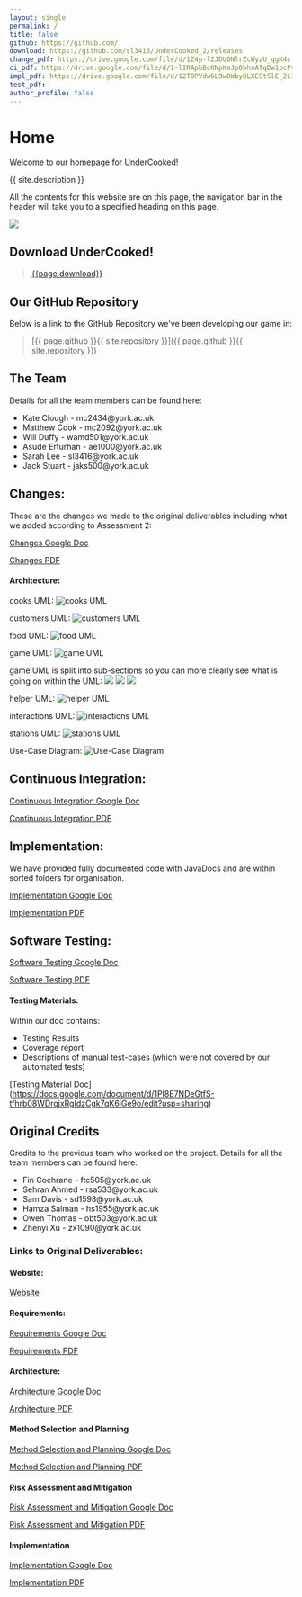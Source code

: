 ```yaml
---
layout: single
permalink: /
title: false
github: https://github.com/
download: https://github.com/sl3416/UnderCooked_2/releases
change_pdf: https://drive.google.com/file/d/1Z4p-l2JDUONlrZcWyzU_qgK4cfJfVWhc/view?usp=share_link
ci_pdf: https://drive.google.com/file/d/1-lIRApbBcKNpKaJp0bhnATqDw1pcPvED/view?usp=share_link
impl_pdf: https://drive.google.com/file/d/12TOPVdw6L9w0WbyBLXEStSlE_2LIDCFn/view?usp=sharing
test_pdf: 
author_profile: false
---
```

# Home
Welcome to our homepage for UnderCooked!

{{ site.description }}

All the contents for this website are on this page, the navigation bar in the header will take you to a specified heading on this page.

![](https://raw.githubusercontent.com/sl3416/UnderCooked_2/main/ENG1/SUBMITTABLES/Images/game_image.png)

## Download UnderCooked!
> [{{page.download}}]({{page.download}})

## Our GitHub Repository
Below is a link to the GitHub Repository we've been developing our game in:

> [{{ page.github }}{{ site.repository }}]({{ page.github }}{{ site.repository }})

## The Team
Details for all the team members can be found here:
<ul>
<li>Kate Clough      - mc2434@york.ac.uk</li>
<li>Matthew Cook     - mc2092@york.ac.uk</li>
<li>Will Duffy       - wamd501@york.ac.uk</li>
<li>Asude Erturhan   - ae1000@york.ac.uk</li>
<li>Sarah Lee        - sl3416@york.ac.uk</li>
<li>Jack Stuart      - jaks500@york.ac.uk</li>
</ul>

## Changes:
These are the changes we made to the original deliverables including what we added according to Assessment 2:

[Changes Google Doc](https://docs.google.com/document/d/1tb-2G8SmRJgsELj3gjigxmJpqdQ2s3wMZDtsMWteFNE/edit?usp=share_link)

[Changes PDF]({{page.change_pdf}})

#### Architecture:
cooks UML:
![cooks UML](https://raw.githubusercontent.com/sl3416/UnderCooked_2/main/ENG1/SUBMITTABLES/Architecture/Updated/cooks_UML.png)

customers UML:
![customers UML](https://raw.githubusercontent.com/sl3416/UnderCooked_2/main/ENG1/SUBMITTABLES/Architecture/Updated/customers_UML.png)

food UML:
![food UML](https://raw.githubusercontent.com/sl3416/UnderCooked_2/main/ENG1/SUBMITTABLES/Architecture/Updated/food_UML.png)

game UML:
![game UML](https://raw.githubusercontent.com/sl3416/UnderCooked_2/main/ENG1/SUBMITTABLES/Architecture/Updated/game_UML.png)

game UML is split into sub-sections so you can more clearly see what is going on within the UML:
![](https://raw.githubusercontent.com/sl3416/UnderCooked_2/main/ENG1/SUBMITTABLES/Architecture/Updated/game_UML1.png)
![](https://raw.githubusercontent.com/sl3416/UnderCooked_2/main/ENG1/SUBMITTABLES/Architecture/Updated/game_UML2.png)
![](https://raw.githubusercontent.com/sl3416/UnderCooked_2/main/ENG1/SUBMITTABLES/Architecture/Updated/game_UML3.png)

helper UML:
![helper UML](https://raw.githubusercontent.com/sl3416/UnderCooked_2/main/ENG1/SUBMITTABLES/Architecture/Updated/helper_UML.png)

interactions UML:
![interactions UML](https://raw.githubusercontent.com/sl3416/UnderCooked_2/main/ENG1/SUBMITTABLES/Architecture/Updated/interactions_UML.png)

stations UML:
![stations UML](https://raw.githubusercontent.com/sl3416/UnderCooked_2/main/ENG1/SUBMITTABLES/Architecture/Updated/stations_UML.png)

Use-Case Diagram:
![Use-Case Diagram](https://raw.githubusercontent.com/sl3416/UnderCooked_2/main/ENG1/SUBMITTABLES/Architecture/Updated/Use_Case_Diagram.png)

## Continuous Integration:
[Continuous Integration Google Doc](https://docs.google.com/document/d/1Q-1xYHXcE-K5PJ2D9rR_aNjQ5A-96T8IimDriMcvh2o/edit?usp=share_link)

[Continuous Integration PDF]({{ci_pdf}})

## Implementation:
We have provided fully documented code with JavaDocs and are within sorted folders for organisation.

[Implementation Google Doc](https://docs.google.com/document/d/1jrVzdXLCUq6QwhpbevFBfKr8NP9THZcmsCrOpPQelYI/edit?usp=share_link)

[Implementation PDF]({{page.impl_pdf}})

## Software Testing:
[Software Testing Google Doc](https://docs.google.com/document/d/1Kf8yILYmphwpJCcRPEVtu4urq7ENJq62d8E_3HKMHUc/edit?usp=share_link)

[Software Testing PDF]({{page.test_pdf}})

#### Testing Materials:
Within our doc contains: 
- Testing Results
- Coverage report
- Descriptions of manual test-cases (which were not covered by our automated tests)

[Testing Material Doc] (https://docs.google.com/document/d/1PI8E7NDeGtfS-tfhrb08WDrqjxRgIdzCgk7qK6iGe9o/edit?usp=sharing)

## Original Credits
Credits to the previous team who worked on the project. Details for all the team members can be found here:
<ul>
<li>Fin Cochrane   - ftc505@york.ac.uk</li>
<li>Sehran Ahmed   - rsa533@york.ac.uk</li>
<li>Sam Davis      - sd1598@york.ac.uk</li>
<li>Hamza Salman   - hs1955@york.ac.uk</li>
<li>Owen Thomas    - obt503@york.ac.uk</li>
<li>Zhenyi Xu      - zx1090@york.ac.uk</li>
</ul>

### Links to Original Deliverables:
#### Website:
[Website](https://undercooked-team.github.io/UnderCooked/)

#### Requirements:
[Requirements Google Doc](https://docs.google.com/document/d/17tcN_Xeo0Gzz8ficlVVp_1x0h8Q2EDLzrCXvKtgHNlw/edit?usp=share_link)

[Requirements PDF]({{page.req_pdf}})

#### Architecture:
[Architecture Google Doc](https://docs.google.com/document/d/11IZyqiyvOG_iuKlP9LPBgSTnA8E4lxPNE8mAL1pA26s/edit?usp=sharing)

[Architecture PDF]({{page.arch_pdf}})

#### Method Selection and Planning
[Method Selection and Planning Google Doc](https://docs.google.com/document/d/1KpzhVRxdkBJPyYyQxW3aTuWMCYpDrK8jtEIiyoh-2Rw/edit?usp=share_link)

[Method Selection and Planning PDF]({{page.plan_pdf}})

#### Risk Assessment and Mitigation
[Risk Assessment and Mitigation Google Doc](https://docs.google.com/document/d/1-oQ4ajU6W9XvK9kMU9fiHc9EGryhhc9Awz3sKuWzotQ/edit?usp=share_link)

[Risk Assessment and Mitigation PDF]({{page.risk_pdf}})

#### Implementation
[Implementation Google Doc](https://docs.google.com/document/d/1rC9LAZ9OATbIcQgagMG_clQ7LpItRECm9ADfuPLFHQc/edit?usp=share_link)

[Implementation PDF]({{page.impl_pdf}})